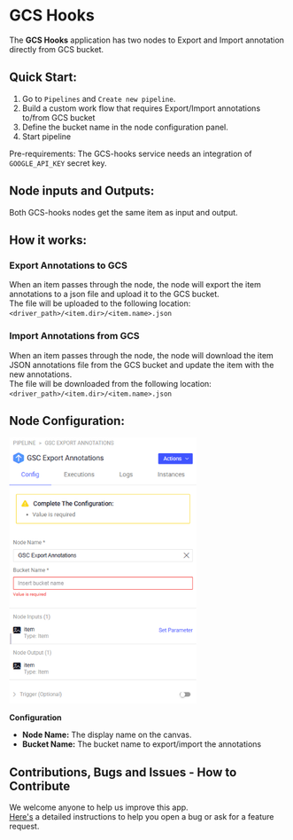 # GCS Hooks

The **GCS Hooks** application has two nodes to Export and Import annotation directly from GCS bucket.


## Quick Start:

1. Go to `Pipelines` and `Create new pipeline`.
2. Build a custom work flow that requires Export/Import annotations to/from GCS bucket
3. Define the bucket name in the node configuration panel.
4. Start pipeline

Pre-requirements: The GCS-hooks service needs an integration of `GOOGLE_API_KEY` secret key.  


## Node inputs and Outputs:

Both GCS-hooks nodes get the same item as input and output.


## How it works:

### Export Annotations to GCS

When an item passes through the node, the node will export the item annotations to a json file and upload it to the GCS bucket. \
The file will be uploaded to the following location: \
`<driver_path>/<item.dir>/<item.name>.json`

### Import Annotations from GCS

When an item passes through the node, the node will download the item JSON annotations file from the GCS bucket and update the item with the new annotations. \
The file will be downloaded from the following location: \
`<driver_path>/<item.dir>/<item.name>.json`


## Node Configuration:

<img src="assets/node_configration.png" height="480">

**Configuration**

- **Node Name:** The display name on the canvas.
- **Bucket Name:** The bucket name to export/import the annotations


## Contributions, Bugs and Issues - How to Contribute

We welcome anyone to help us improve this app.  
[Here's](CONTRIBUTING.md) a detailed instructions to help you open a bug or ask for a feature request.